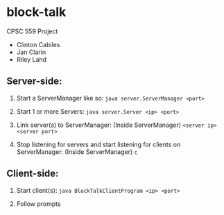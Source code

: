 # block-talk
CPSC 559 Project

- Clinton Cabiles
- Jan Clarin
- Riley Lahd

## Server-side:

1. Start a ServerManager like so: `java server.ServerManager <port>`

2. Start 1 or more Servers: `java server.Server <ip> <port>`

3. Link server(s) to ServerManager: (Inside ServerManager) `<server ip> <server port>`

4. Stop listening for servers and start listening for clients on ServerManager: (Inside ServerManager) `c`

## Client-side:

1. Start client(s): `java BlockTalkClientProgram <ip> <port>`

2. Follow prompts
